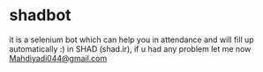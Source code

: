 # shadbot
it is a selenium bot which can help you in attendance and will fill up automatically :) in SHAD (shad.ir),
if u had any problem let me now Mahdiyadi044@gmail.com


